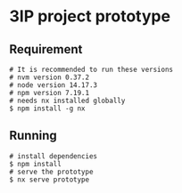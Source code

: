 # 3IP project prototype

## Requirement
```
# It is recommended to run these versions
# nvm version 0.37.2
# node version 14.17.3
# npm version 7.19.1
# needs nx installed globally
$ npm install -g nx
```

## Running
```
# install dependencies
$ npm install
# serve the prototype
$ nx serve prototype
```
